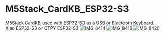 # M5Stack_CardKB_ESP32-S3
M5Stack CardKB used with ESP32-S3 as a USB or Bluetooth Keyboard. Xiao ESP32-S3 or QTPY ESP32-S3
![IMG_8414](https://github.com/user-attachments/assets/a6e69cb7-a02d-40a8-8b04-72f903ef6087)
![IMG_8416](https://github.com/user-attachments/assets/2cde78c2-a708-407c-9ce3-2f560c8f234f)
![IMG_8420](https://github.com/user-attachments/assets/f497857b-7fab-4679-8ca3-1206b2462dae)
